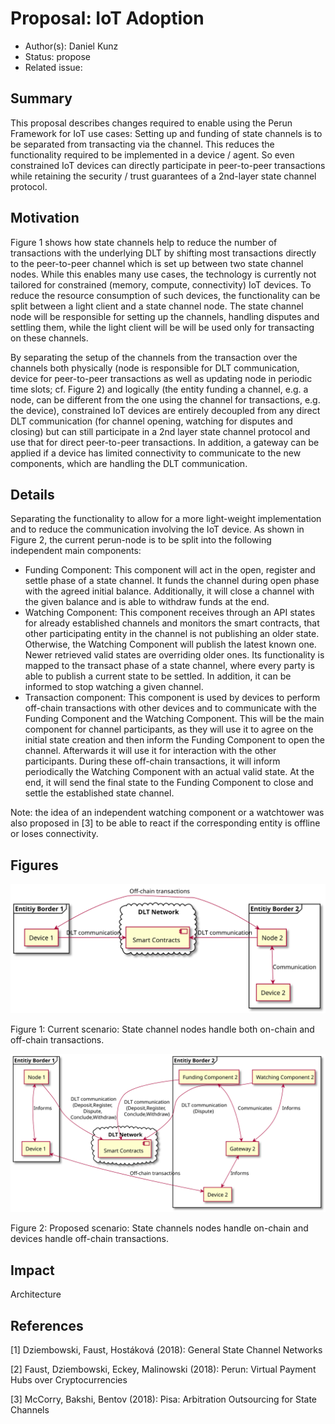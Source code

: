 <!-- This is a template for proposing design changes to the perun project. -->

# Proposal: IoT Adoption

* Author(s): Daniel Kunz<!-- Author, Co-Author -->
* Status: propose
* Related issue: <!-- org-name/project#NNN, org-name/project#NNN. -->

<!-- Use the above format for issues on github and full links for issues on other platforms. -->

## Summary

This proposal describes changes required to enable using the Perun Framework for IoT use cases: Setting up and funding of state channels is to be separated from transacting via the channel. This reduces the functionality required to be implemented in a device / agent. So even constrained IoT devices can directly participate in peer-to-peer transactions while retaining the security / trust guarantees of a 2nd-layer state channel protocol.

## Motivation

Figure 1 shows how state channels help to reduce the number of transactions with the underlying DLT by shifting most transactions directly to the peer-to-peer channel which is set up between two state channel nodes. While this enables many use cases, the technology is currently not tailored for constrained (memory, compute, connectivity) IoT devices. To reduce the resource consumption of such devices, the functionality can be split between a light client and a state channel node. The state channel node will be responsible for setting up the channels, handling disputes and settling them, while the light client will be will be used only for transacting on these channels.

By separating the setup of the channels from the transaction over the channels both physically (node is responsible for DLT communication, device for peer-to-peer transactions as well as updating node in periodic time slots; cf. Figure 2) and logically (the entity funding a channel, e.g. a node, can be different from the one using the channel for transactions, e.g. the device), constrained IoT devices are entirely decoupled from any direct DLT communication (for channel opening, watching for disputes and closing) but can still participate in a 2nd layer state channel protocol and use that for direct peer-to-peer transactions. In addition, a gateway can be applied if a device has limited connectivity to communicate to the new components, which are handling the DLT communication.

## Details

Separating the functionality to allow for a more light-weight implementation  and to reduce the communication involving the IoT device. As shown in Figure 2, the current perun-node is to be split into the following independent main components:

* Funding Component: This component will act in the open, register and settle phase of a state channel. It funds the channel during open phase with the agreed initial balance. Additionally, it will close a channel with the given balance and is able to withdraw funds at the end.
* Watching Component: This component receives   through an API states for already established channels and monitors the smart contracts, that other participating entity in the channel is not publishing an older state. Otherwise, the Watching Component will publish the latest known one. Newer retrieved valid states are overriding older ones. Its functionality is mapped to the transact phase of a state channel, where every party is able to publish a current state to be settled. In addition, it can be informed to stop watching a given channel.
* Transaction component: This component is used by devices to perform off-chain transactions with other devices and to communicate with the Funding Component and the Watching Component. This will be the main component for channel participants, as they will use it to agree on the initial state creation and then inform the Funding Component to open the channel. Afterwards it will use it for interaction with the other participants. During these off-chain transactions, it will inform periodically the Watching Component with an actual valid state. At the end, it will send the final state to the Funding Component to close and settle the established state channel.

Note: the idea of an independent watching component or a watchtower was also proposed in [3] to be able to react if the corresponding entity is offline or loses connectivity.

<!--
## Rationale
-->

<!-- Provide a discussion of alternative approaches and trade offs; advantages
and disadvantages of the specified approach.  -->

## Figures

![Current scenario](003/current-structure.svg)

Figure 1: Current scenario: State channel nodes handle both on-chain  and off-chain transactions.

![Proposed scenario](003/structure.svg)

Figure 2: Proposed   scenario: State channels nodes handle on-chain and devices handle off-chain transactions.

## Impact

<!-- Choose the level of impact this proposal will have: -->

<!-- Minor (Does not impact any existing features) -->
<!-- Major (Breaks one or more existing features) -->
<!-- New Feature (Introduces a functionality) -->
<!-- Architecture (Requires a modification of the architecture) -->

Architecture

<!--
## Implementation
-->

<!-- Provide a description of the implementation aspects. -->
## References

[1] Dziembowski, Faust, Hostáková (2018): General State Channel Networks

[2] Faust, Dziembowski, Eckey, Malinowski (2018): Perun: Virtual Payment Hubs over Cryptocurrencies

[3] McCorry, Bakshi, Bentov (2018): Pisa: Arbitration Outsourcing for State Channels
